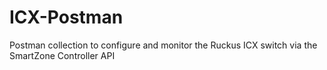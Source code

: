 # ICX-Postman
Postman collection to configure and monitor the Ruckus ICX switch via the SmartZone Controller API
